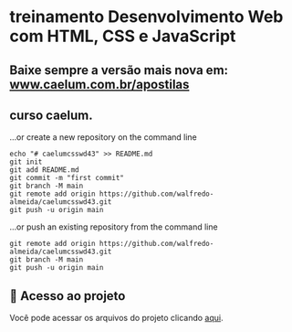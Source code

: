 # treinamento Desenvolvimento Web com HTML, CSS e JavaScript

## Baixe sempre a versão mais nova em: www.caelum.com.br/apostilas
## curso caelum.

 …or create a new repository on the command line
```
echo "# caelumcsswd43" >> README.md
git init
git add README.md
git commit -m "first commit"
git branch -M main
git remote add origin https://github.com/walfredo-almeida/caelumcsswd43.git
git push -u origin main
```

…or push an existing repository from the command line
```
git remote add origin https://github.com/walfredo-almeida/caelumcsswd43.git
git branch -M main
git push -u origin main
```



## 📁 Acesso ao projeto
Você pode acessar os arquivos do projeto clicando [aqui](https://github.com/walfredo-almeida/caelumcsswd43.git).
